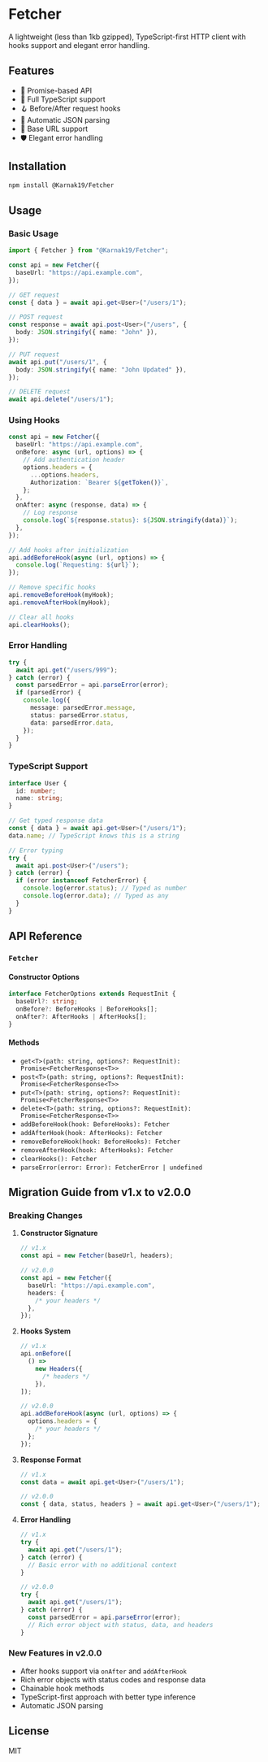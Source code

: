 # Fetcher

A lightweight (less than 1kb gzipped), TypeScript-first HTTP client with hooks support and elegant error handling.

## Features

- 🚀 Promise-based API
- 📝 Full TypeScript support
- 🪝 Before/After request hooks
- 🔄 Automatic JSON parsing
- 🎯 Base URL support
- 🛡️ Elegant error handling

## Installation

```bash
npm install @Karnak19/Fetcher
```

## Usage

### Basic Usage

```typescript
import { Fetcher } from "@Karnak19/Fetcher";

const api = new Fetcher({
  baseUrl: "https://api.example.com",
});

// GET request
const { data } = await api.get<User>("/users/1");

// POST request
const response = await api.post<User>("/users", {
  body: JSON.stringify({ name: "John" }),
});

// PUT request
await api.put("/users/1", {
  body: JSON.stringify({ name: "John Updated" }),
});

// DELETE request
await api.delete("/users/1");
```

### Using Hooks

```typescript
const api = new Fetcher({
  baseUrl: "https://api.example.com",
  onBefore: async (url, options) => {
    // Add authentication header
    options.headers = {
      ...options.headers,
      Authorization: `Bearer ${getToken()}`,
    };
  },
  onAfter: async (response, data) => {
    // Log response
    console.log(`${response.status}: ${JSON.stringify(data)}`);
  },
});

// Add hooks after initialization
api.addBeforeHook(async (url, options) => {
  console.log(`Requesting: ${url}`);
});

// Remove specific hooks
api.removeBeforeHook(myHook);
api.removeAfterHook(myHook);

// Clear all hooks
api.clearHooks();
```

### Error Handling

```typescript
try {
  await api.get("/users/999");
} catch (error) {
  const parsedError = api.parseError(error);
  if (parsedError) {
    console.log({
      message: parsedError.message,
      status: parsedError.status,
      data: parsedError.data,
    });
  }
}
```

### TypeScript Support

```typescript
interface User {
  id: number;
  name: string;
}

// Get typed response data
const { data } = await api.get<User>("/users/1");
data.name; // TypeScript knows this is a string

// Error typing
try {
  await api.post<User>("/users");
} catch (error) {
  if (error instanceof FetcherError) {
    console.log(error.status); // Typed as number
    console.log(error.data); // Typed as any
  }
}
```

## API Reference

### `Fetcher`

#### Constructor Options

```typescript
interface FetcherOptions extends RequestInit {
  baseUrl?: string;
  onBefore?: BeforeHooks | BeforeHooks[];
  onAfter?: AfterHooks | AfterHooks[];
}
```

#### Methods

- `get<T>(path: string, options?: RequestInit): Promise<FetcherResponse<T>>`
- `post<T>(path: string, options?: RequestInit): Promise<FetcherResponse<T>>`
- `put<T>(path: string, options?: RequestInit): Promise<FetcherResponse<T>>`
- `delete<T>(path: string, options?: RequestInit): Promise<FetcherResponse<T>>`
- `addBeforeHook(hook: BeforeHooks): Fetcher`
- `addAfterHook(hook: AfterHooks): Fetcher`
- `removeBeforeHook(hook: BeforeHooks): Fetcher`
- `removeAfterHook(hook: AfterHooks): Fetcher`
- `clearHooks(): Fetcher`
- `parseError(error: Error): FetcherError | undefined`

## Migration Guide from v1.x to v2.0.0

### Breaking Changes

1. **Constructor Signature**

   ```typescript
   // v1.x
   const api = new Fetcher(baseUrl, headers);

   // v2.0.0
   const api = new Fetcher({
     baseUrl: "https://api.example.com",
     headers: {
       /* your headers */
     },
   });
   ```

2. **Hooks System**

   ```typescript
   // v1.x
   api.onBefore([
     () =>
       new Headers({
         /* headers */
       }),
   ]);

   // v2.0.0
   api.addBeforeHook(async (url, options) => {
     options.headers = {
       /* your headers */
     };
   });
   ```

3. **Response Format**

   ```typescript
   // v1.x
   const data = await api.get<User>("/users/1");

   // v2.0.0
   const { data, status, headers } = await api.get<User>("/users/1");
   ```

4. **Error Handling**

   ```typescript
   // v1.x
   try {
     await api.get("/users/1");
   } catch (error) {
     // Basic error with no additional context
   }

   // v2.0.0
   try {
     await api.get("/users/1");
   } catch (error) {
     const parsedError = api.parseError(error);
     // Rich error object with status, data, and headers
   }
   ```

### New Features in v2.0.0

- After hooks support via `onAfter` and `addAfterHook`
- Rich error objects with status codes and response data
- Chainable hook methods
- TypeScript-first approach with better type inference
- Automatic JSON parsing

## License

MIT
